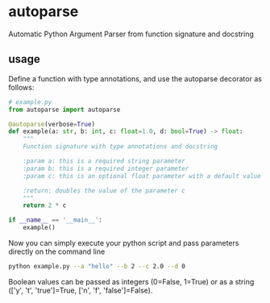 # autoparse
Automatic Python Argument Parser from function signature and docstring

## usage
Define a function with type annotations, and use the autoparse decorator
as follows:

```python
# example.py
from autoparse import autoparse

@autoparse(verbose=True)
def example(a: str, b: int, c: float=1.0, d: bool=True) -> float:
    """
    Function signature with type annotations and docstring

    :param a: this is a required string parameter
    :param b: this is a required integer parameter
    :param c: this is an optional float parameter with a default value

    :return: doubles the value of the parameter c
    """
    return 2 * c

if __name__ == '__main__':
    example()
```
Now you can simply execute your python script and pass parameters directly on the command line
```bash
python example.py --a "hello" --b 2 --c 2.0 --d 0
```
Boolean values can be passed as integers (0=False, 1=True) or as a string
(['y', 't', 'true']=True, ['n', 'f', 'false']=False).


